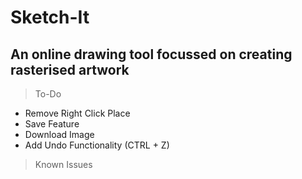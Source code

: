 # Sketch-It
## An online drawing tool focussed on creating rasterised artwork

> To-Do
- Remove Right Click Place
- Save Feature
- Download Image
- Add Undo Functionality (CTRL + Z)

> Known Issues
